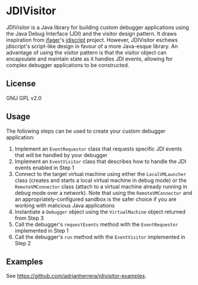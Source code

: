 JDIVisitor
==========

JDIVisitor is a Java library for building custom debugger applications using the Java Debug Interface (JDI) and the visitor design pattern. It draws inspiration from [jfager](https://github.com/jfager)'s [jdiscript](https://github.com/jfager/jdiscript) project. However, JDIVisitor eschews jdiscript's script-like design in favour of a more Java-esque library. An advantage of using the visitor pattern is that the visitor object can encapsulate and maintain state as it handles JDI events, allowing for complex debugger applications to be constructed.

## License
GNU GPL v2.0

## Usage
The following steps can be used to create your custom debugger application:

1. Implement an `EventRequestor` class that requests specific JDI events that will be handled by your debugger
2. Implement an `EventVisitor` class that describes how to handle the JDI events enabled in Step 1
3. Connect to the target virtual machine using either the `LocalVMLauncher` class (creates and starts a local virtual machine in debug mode) or the `RemoteVMConnector` class (attach to a virtual machine already running in debug mode over a network). Note that using the `RemoteVMConnector` and an appropriately-configured sandbox is the safer choice if you are working with malicious Java applications
4. Instantiate a ``Debugger`` object using the `VirtualMachine` object returned from Step 3
5. Call the debugger's `requestEvents` method with the `EventRequestor` implemented in Step 1
6. Call the debugger's `run` method with the `EventVisitor` implemented in Step 2

## Examples
See https://github.com/adrianherrera/jdivisitor-examples.
